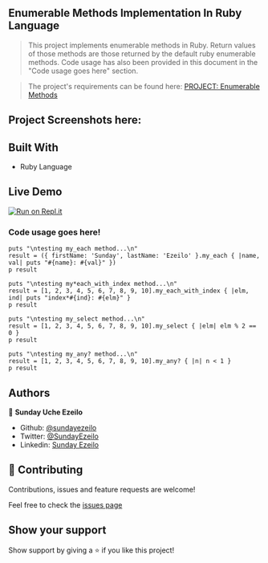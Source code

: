 ## Enumerable Methods Implementation In Ruby Language

> This project implements enumerable methods in Ruby. Return values of those methods are those returned by the default ruby enumerable methods. Code usage has also been provided in this document in the "Code usage goes here" section.

> The project's requirements can be found here: [PROJECT: Enumerable Methods](https://github.com/TheOdinProject/curriculum/blob/master/ruby_programming/archive/basic_ruby/project_advanced_building_blocks.md#project-2-enumerable-methods)

## Project Screenshots here:

## Built With

- Ruby Language

## Live Demo

[![Run on Repl.it](https://repl.it/badge/github/ezeilo-su/enumerable_methods_in_ruby)](https://repl.it/github/ezeilo-su/enumerable_methods_in_ruby)

### Code usage goes here!

`puts "\ntesting my_each method...\n"`  
`result = ({ firstName: 'Sunday', lastName: 'Ezeilo' }.my_each { |name, val| puts "#{name}: #{val}" })`  
`p result`

`puts "\ntesting my*each_with_index method...\n"`  
`result = [1, 2, 3, 4, 5, 6, 7, 8, 9, 10].my_each_with_index { |elm, ind| puts "index*#{ind}: #{elm}" }`  
`p result`

`puts "\ntesting my_select method...\n"`  
`result = [1, 2, 3, 4, 5, 6, 7, 8, 9, 10].my_select { |elm| elm % 2 == 0 }`  
`p result`

`puts "\ntesting my_any? method...\n"`  
`result = [1, 2, 3, 4, 5, 6, 7, 8, 9, 10].my_any? { |n| n < 1 }`  
`p result`

## Authors

👤 **Sunday Uche Ezeilo**

- Github: [@sundayezeilo](https://github.com/ezeilo-su)
- Twitter: [@SundayEzeilo](https://twitter.com/SundayEzeilo)
- Linkedin: [Sunday Ezeilo](https://www.linkedin.com/in/sunday-ezeilo-a6a67664/)

## 🤝 Contributing

Contributions, issues and feature requests are welcome!

Feel free to check the [issues page](https://github.com/ezeilo-su/enumerable_methods_in_ruby/issues)

## Show your support

Show support by giving a ⭐️ if you like this project!
